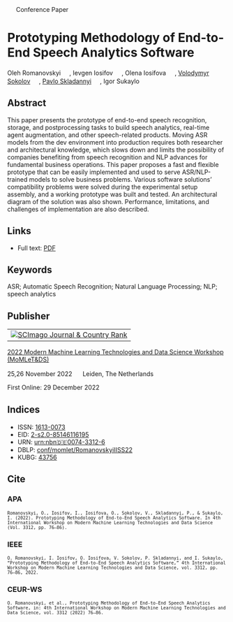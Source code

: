 <img src="/icons/unlock.svg" width="16" height="16"> Conference Paper

# Prototyping Methodology of End-to-End Speech Analytics Software

Oleh Romanovskyi <a href="https://orcid.org/0000-0003-3420-5621" target="_blank"><img src="/icons/orcid.svg" width="16" height="16"></a>,
Ievgen Iosifov <a href="https://orcid.org/0000-0001-6203-9945" target="_blank"><img src="/icons/orcid.svg" width="16" height="16"></a>,
Olena Iosifova <a href="https://orcid.org/0000-0001-6507-0761" target="_blank"><img src="/icons/orcid.svg" width="16" height="16"></a>,
<a href="https://volodymyr-sokolov.github.io/">Volodymyr Sokolov</a> <a href="https://orcid.org/0000-0002-9349-7946" target="_blank"><img src="/icons/orcid.svg" width="16" height="16"></a>,
<a href="/">Pavlo Skladannyi</a> <a href="https://orcid.org/0000-0002-7775-6039" target="_blank"><img src="/icons/orcid.svg" width="16" height="16"></a>,
Igor Sukaylo <a href="https://orcid.org/0000-0003-1608-3149" target="_blank"><img src="/icons/orcid.svg" width="16" height="16"></a>

## Abstract

This paper presents the prototype of end-to-end speech recognition, storage, and postprocessing tasks to build speech analytics, real-time agent augmentation, and other speech-related products. Moving ASR models from the dev environment into production requires both researcher and architectural knowledge, which slows down and limits the possibility of companies benefiting from speech recognition and NLP advances for fundamental business operations. This paper proposes a fast and flexible prototype that can be easily implemented and used to serve ASR/NLP-trained models to solve business problems. Various software solutions’ compatibility problems were solved during the experimental setup assembly, and a working prototype was built and tested. An architectural diagram of the solution was also shown. Performance, limitations, and challenges of implementation are also described.

## Links

* Full text: [PDF](https://ceur-ws.org/Vol-3312/paper6.pdf)

## Keywords

ASR; Automatic Speech Recognition; Natural Language Processing; NLP; speech analytics

## Publisher

<table>
<tr>
<td>
<a href="https://www.scimagojr.com/journalsearch.php?q=21100218356&amp;tip=sid&amp;exact=no" title="SCImago Journal &amp; Country Rank"><img border="0" src="https://corsproxy.io/?https://www.scimagojr.com/journal_img.php?id=21100218356" alt="SCImago Journal &amp; Country Rank"  /></a>
</td>
</tr>
</table>

[2022 Modern Machine Learning Technologies and Data Science Workshop (MoMLeT&DS)](https://ceur-ws.org/Vol-3312/)

25,26 November 2022 <img src="/icons/location-pin.svg" width="16" height="16"> Leiden, The Netherlands

First Online: 29 December 2022

## Indices

* ISSN: [1613-0073](https://portal.issn.org/resource/ISSN/1613-0073) <img src="/icons/online.svg" width="16" height="16">
* EID: [2-s2.0-85146116195](http://www.scopus.com/record/display.url?origin=inward&eid=2-s2.0-85146116195)
* URN: [urn:nbn:de:0074-3312-6](https://nbn-resolving.org/xml/urn:nbn:de:0074-3312-6)
* DBLP: [conf/momlet/RomanovskyiIISS22](https://dblp.org/rec/conf/momlet/RomanovskyiIISS22)
* KUBG: [43756](http://elibrary.kubg.edu.ua/id/eprint/43202/)

## Cite

### APA

<small>`Romanovskyi, O., Iosifov, I., Iosifova, O., Sokolov, V., Skladannyi, P., & Sukaylo, I. (2022). Prototyping Methodology of End-to-End Speech Analytics Software. In 4th International Workshop on Modern Machine Learning Technologies and Data Science (Vol. 3312, pp. 76–86).`</small>

### IEEE

<small>`O. Romanovskyi, I. Iosifov, O. Iosifova, V. Sokolov, P. Skladannyi, and I. Sukaylo, “Prototyping Methodology of End-to-End Speech Analytics Software,” 4th International Workshop on Modern Machine Learning Technologies and Data Science, vol. 3312, pp. 76–86, 2022.`</small>

### CEUR-WS

<small>`O. Romanovskyi, et al., Prototyping Methodology of End-to-End Speech Analytics Software, in: 4th International Workshop on Modern Machine Learning Technologies and Data Science, vol. 3312 (2022) 76–86.`</small>
